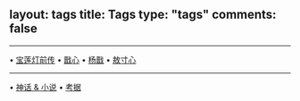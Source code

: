 layout: tags
title: Tags
type: "tags"
comments: false
---

 <!-- • [美少女战士](/tags/美少女战士/)
 • [KV](/tags/KV/) • [Kunzite](/tags/Kunzite/) • [Sailor Venus](/tags/Sailor-Venus/)
 • [EB](/tags/EB/)
 • [前世](/tags/前世/) • [现代](/tags/现代/) • [未来](/tags/未来/) -->

---
 • [宝莲灯前传](/tags/宝莲灯前传/)
 • [戬心](/tags/戬心/) • [杨戬](/tags/杨戬/) • [敖寸心](/tags/敖寸心/)
 <!-- • [残局](/tags/残局/) • [听寸](/tags/听寸/) • [敏寸](/tags/敏寸/) -->
 <!-- • [短篇](/tags/短篇/) • [杨盟盟一家](/tags/杨盟盟一家/) -->
 
---
 • [神话 & 小说](/tags/神话-小说/) • [考据](/tags/考据/)